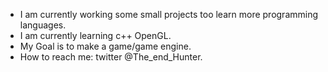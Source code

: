 
* I am currently working some small projects too learn more programming languages.
* I am currently learning c++ OpenGL.
* My Goal is to make a game/game engine.
* How to reach me: twitter @The_end_Hunter.
